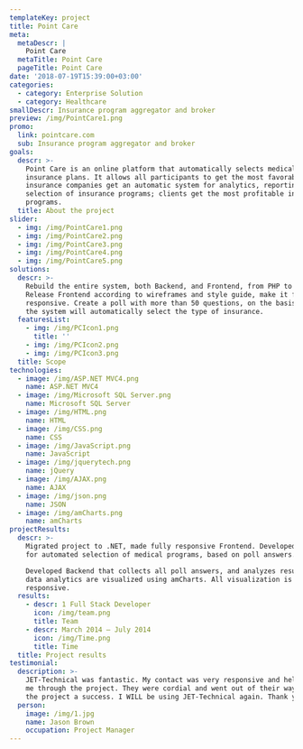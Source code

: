 ```yaml
---
templateKey: project
title: Point Care
meta:
  metaDescr: |
    Point Care
  metaTitle: Point Care
  pageTitle: Point Care
date: '2018-07-19T15:39:00+03:00'
categories:
  - category: Enterprise Solution
  - category: Healthcare
smallDescr: Insurance program aggregator and broker
preview: /img/PointCare1.png
promo:
  link: pointcare.com
  sub: Insurance program aggregator and broker
goals:
  descr: >-
    Point Care is an online platform that automatically selects medical
    insurance plans. It allows all participants to get the most favorable terms:
    insurance companies get an automatic system for analytics, reporting, and
    selection of insurance programs; clients get the most profitable insurance
    programs.
  title: About the project
slider:
  - img: /img/PointCare1.png
  - img: /img/PointCare2.png
  - img: /img/PointCare3.png
  - img: /img/PointCare4.png
  - img: /img/PointCare5.png
solutions:
  descr: >-
    Rebuild the entire system, both Backend, and Frontend, from PHP to .NET.
    Release Frontend according to wireframes and style guide, make it fully
    responsive. Create a poll with more than 50 questions, on the basis of which
    the system will automatically select the type of insurance.
  featuresList:
    - img: /img/PCIcon1.png
      title: ''
    - img: /img/PCIcon2.png
    - img: /img/PCIcon3.png
  title: Scope
technologies:
  - image: /img/ASP.NET MVC4.png
    name: ASP.NET MVC4
  - image: /img/Microsoft SQL Server.png
    name: Microsoft SQL Server
  - image: /img/HTML.png
    name: HTML
  - image: /img/CSS.png
    name: CSS
  - image: /img/JavaScript.png
    name: JavaScript
  - image: /img/jquerytech.png
    name: jQuery
  - image: /img/AJAX.png
    name: AJAX
  - image: /img/json.png
    name: JSON
  - image: /img/amCharts.png
    name: amCharts
projectResults:
  descr: >-
    Migrated project to .NET, made fully responsive Frontend. Developed a system
    for automated selection of medical programs, based on poll answers.

    Developed Backend that collects all poll answers, and analyzes results. All
    data analytics are visualized using amCharts. All visualization is also
    responsive.
  results:
    - descr: 1 Full Stack Developer
      icon: /img/team.png
      title: Team
    - descr: March 2014 — July 2014
      icon: /img/Time.png
      title: Time
  title: Project results
testimonial:
  description: >-
    JET-Technical was fantastic. My contact was very responsive and helped walk
    me through the project. They were cordial and went out of their way to make
    the project a success. I WILL be using JET-Technical again. Thank you!
  person:
    image: /img/1.jpg
    name: Jason Brown
    occupation: Project Manager
---
```


